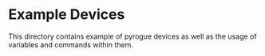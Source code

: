 # Example Devices
This directory contains example of pyrogue devices as well as the usage of variables and commands within them.

